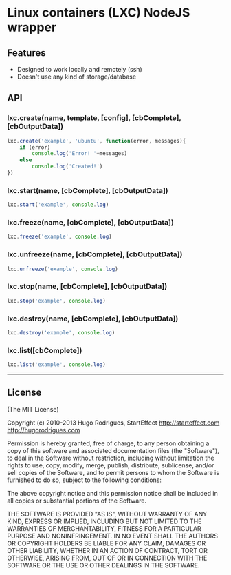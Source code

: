 # Linux containers (LXC) NodeJS wrapper

## Features
- Designed to work locally and remotely (ssh)
- Doesn't use any kind of storage/database


## API


### lxc.create(name, template, [config], [cbComplete], [cbOutputData])
```js
lxc.create('example', 'ubuntu', function(error, messages){ 
	if (error)
		console.log('Error! '+messages)
	else
		console.log('Created!')
})
```

### lxc.start(name, [cbComplete], [cbOutputData])
```js
lxc.start('example', console.log)
```

### lxc.freeze(name, [cbComplete], [cbOutputData])
```js
lxc.freeze('example', console.log)
```

### lxc.unfreeze(name, [cbComplete], [cbOutputData])
```js
lxc.unfreeze('example', console.log)
```

### lxc.stop(name, [cbComplete], [cbOutputData])
```js
lxc.stop('example', console.log)
```

### lxc.destroy(name, [cbComplete], [cbOutputData])
```js
lxc.destroy('example', console.log)
```

### lxc.list([cbComplete])
```js
lxc.list('example', console.log)
```

---
## License 

(The MIT License)

Copyright (c) 2010-2013 Hugo Rodrigues, StartEffect
http://starteffect.com
http://hugorodrigues.com

Permission is hereby granted, free of charge, to any person obtaining a copy
of this software and associated documentation files (the "Software"), to deal
in the Software without restriction, including without limitation the rights
to use, copy, modify, merge, publish, distribute, sublicense, and/or sell
copies of the Software, and to permit persons to whom the Software is
furnished to do so, subject to the following conditions:

The above copyright notice and this permission notice shall be included in
all copies or substantial portions of the Software.

THE SOFTWARE IS PROVIDED "AS IS", WITHOUT WARRANTY OF ANY KIND, EXPRESS OR
IMPLIED, INCLUDING BUT NOT LIMITED TO THE WARRANTIES OF MERCHANTABILITY,
FITNESS FOR A PARTICULAR PURPOSE AND NONINFRINGEMENT. IN NO EVENT SHALL THE
AUTHORS OR COPYRIGHT HOLDERS BE LIABLE FOR ANY CLAIM, DAMAGES OR OTHER
LIABILITY, WHETHER IN AN ACTION OF CONTRACT, TORT OR OTHERWISE, ARISING FROM,
OUT OF OR IN CONNECTION WITH THE SOFTWARE OR THE USE OR OTHER DEALINGS IN
THE SOFTWARE.
